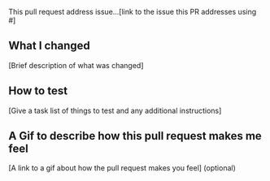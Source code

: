 This pull request address issue...[link to the issue this PR addresses using #]

## What I changed
[Brief description of what was changed]

## How to test
[Give a task list of things to test and any additional instructions]

## A Gif to describe how this pull request makes me feel
[A link to a gif about how the pull request makes you feel] (optional)
